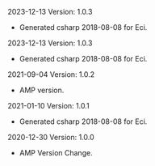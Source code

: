 2023-12-13 Version: 1.0.3
- Generated csharp 2018-08-08 for Eci.

2023-12-13 Version: 1.0.3
- Generated csharp 2018-08-08 for Eci.

2021-09-04 Version: 1.0.2
- AMP version.

2021-01-10 Version: 1.0.1
- Generated csharp 2018-08-08 for Eci.

2020-12-30 Version: 1.0.0
- AMP Version Change.

